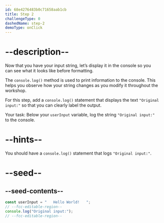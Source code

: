 ```yaml
---
id: 68e4276483b0c71658aab1cb
title: Step 2
challengeType: 0
dashedName: step-2
demoType: onClick
---
```


# --description--

Now that you have your input string, let’s display it in the console so you can see what it looks like before formatting.  

The `console.log()` method is used to print information to the console. This helps you observe how your string changes as you modify it throughout the workshop.  

For this step, add a `console.log()` statement that displays the text `"Original input:"` so that you can clearly label the output.  

Your task: Below your `userInput` variable, log the string `"Original input:"` to the console.

# --hints--

You should have a `console.log()` statement that logs `"Original input:"`.

# --seed--

## --seed-contents--

```js
const userInput = "   Hello World!   ";
// --fcc-editable-region--
console.log("Original input:");
// --fcc-editable-region--
```
